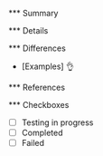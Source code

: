 *** Summary


*** Details


*** Differences
- [Examples]
👌

*** References


*** Checkboxes
- [ ] Testing in progress
- [ ] Completed
- [ ] Failed
